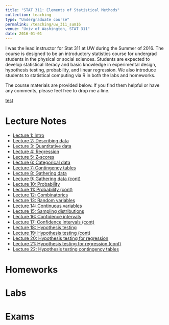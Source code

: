 ```yaml
---
title: "STAT 311: Elements of Statistical Methods"
collection: teaching
type: "Undergraduate course"
permalink: /teaching/uw_311_sum16
venue: "Univ of Washington, STAT 311"
date: 2016-01-01
---
```

I was the lead instructor for Stat 311 at UW during the Summer of 2016. The course is designed to be an introductory statistics course for undergrad students in the physical or social sciences. 
Students are expected to develop statistical literacy and basic knowledge in experimental design, hypothesis testing, probability, and linear regression. We also introduce students to statistical computing via R in both the labs and homeworks.

The course materials are provided below. If you find them helpful or have any comments, please feel free to drop me a line. 

[test](https://github.com/ysamwang/ysamwang.github.io/blob/master/files/courses/stat311_uw/lectures/lecture10_probability.pdf)

Lecture Notes
======

+ [Lecture 1: Intro](files/courses/stat311_uw/lectures/lecture1_intro.pdf)
+ [Lecture 2: Describing data](files/courses/stat311_uw/lectures/lecture2_describing_data)
+ [Lecture 3: Quantitative data](files/courses/stat311_uw/lectures/lecture3_quantitative_Var.pdf)
+ [Lecture 4: Regression](files/courses/stat311_uw/lectures/lecture4_regression.pdf)
+ [Lecture 5: Z-scores](files/courses/stat311_uw/lectures/lecture5_zscores.pdf)
+ [Lecture 6: Categorical data](files/courses/stat311_uw/lectures/lecture6_bivariate_categorical.pdf)
+ [Lecture 7: Contingency tables](files/courses/stat311_uw/lectures/lecture7_contingency_tables_cont.pdf)
+ [Lecture 8: Gathering data](files/courses/stat311_uw/lectures/lecture8_gathering_data.pdf)
+ [Lecture 9: Gathering data (cont) ](files/courses/stat311_uw/lectures/lecture9_gathering_data.pdf)
+ [Lecture 10: Probability](files/courses/stat311_uw/lectures/lecture10_probability.pdf)
+ [Lecture 11: Probability (cont)](files/courses/stat311_uw/lectures/lecture11_probability_cont.pdf)
+ [Lecture 12: Combinatorics](files/courses/stat311_uw/lectures/lecture12_counting_rules.pdf)
+ [Lecture 13: Random variables](files/courses/stat311_uw/lectures/lecture13_randomvariables.pdf)
+ [Lecture 14: Continuous variables](files/courses/stat311_uw/lectures/lecture14_continuous_rv.pdf)
+ [Lecture 15: Sampling distributions](files/courses/stat311_uw/lectures/lecture15_sampling_dist.pdf)
+ [Lecture 16: Confidence intervals](files/courses/stat311_uw/lectures/lecture16_confidence_int.pdf)
+ [Lecture 17: Confidence intervals (cont)](files/courses/stat311_uw/lectures/lecture17_confidence_int_means.pdf)
+ [Lecture 18: Hypothesis testing](files/courses/stat311_uw/lectures/lecture18_hypothesis_testing.pdf)
+ [Lecture 19: Hypothesis testing (cont)](files/courses/stat311_uw/lectures/lecture19_hypothesis_testing_cont.pdf)
+ [Lecture 20: Hypothesis testing for regression](files/courses/stat311_uw/lectures/lecture20_hypothesis_testing_regression.pdf)
+ [Lecture 21: Hypothesis testing for regression (cont)](files/courses/stat311_uw/lectures/lecture21a_hypothesis_testing_regression.pdf.pdf)
+ [Lecture 22: Hypothesis testing contingency tables](files/courses/stat311_uw/lectures/lecture21b_hypothesis_testing_tables.pdf)

Homeworks
======

Labs
======

Exams
======


